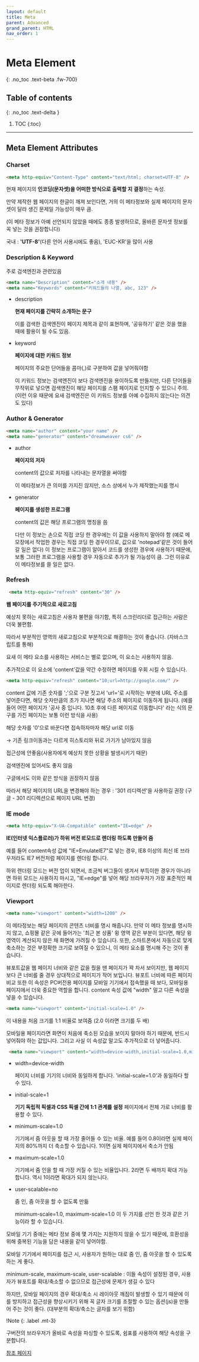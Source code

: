 ```yaml
---
layout: default
title: Meta
parent: Advanced
grand_parent: HTML
nav_order: 1
---
```


# Meta Element
{: .no_toc .text-beta .fw-700}

## Table of contents
{: .no_toc .text-delta }

1. TOC
{:toc}

---

## Meta Element Attributes

### Charset

```html
<meta http-equiv="Content-Type" content="text/html; charset=UTF-8" />
```

현재 페이지의 **인코딩(문자셋)을 어떠한 방식으로 출력할 지 결정**하는 속성. 

만약 제작한 웹 페이지의 한글이 깨져 보인다면, 거의 이 메타정보와 실제 페이지의 문자셋이 달라 생긴 문제일 가능성이 매우 큼. 

(이 메타 정보가 아예 선언되지 않았을 때에도 종종 발생하므로, 올바른 문자셋 정보를 꼭 넣는 것을 권장합니다)

국내 : **'UTF-8'**(다른 언어 사용시에도 좋음), 'EUC-KR'을 많이 사용 

### Description & Keyword

주로 검색엔진과 관련있음

```html
<meta name="Description" content="소개 내용" />
<meta name="Keywords" content="키워드들의 나열, abc, 123" />
```

* description 
    
    **현재 페이지를 간략히 소개하는 문구**
    
    이를 검색한 검색엔진이 페이지 제목과 같이 표현하며, '공유하기' 같은 것을 했을 때에 활용이 될 수도 있음.

* keyword 
    
    **페이지에 대한 키워드 정보** 
    
    페이지의 주요한 단어들을 콤마(,)로 구분하여 값을 넣어줘야함
    
    이 키워드 정보는 검색엔진이 보다 검색엔진을 용이하도록 만들지만, 다른 단어들을 무작위로 넣으면 검색엔진이 해당 페이지를 스팸 페이지로 인지할 수 있으니 주의. (이런 이유 때문에 요새 검색엔진은 이 키워드 정보를 아예 수집하지 않는다는 의견도 있다)

### Author & Generator

```html
<meta name="author" content="your name" />
<meta name="generator" content="dreamweaver cs6" />
```

* author

    **페이지의 저자**

    content의 값으로 저자를 나타내는 문자열을 써야함
    
    이 메타정보가 큰 의미를 가지진 않지만, 소스 상에서 누가 제작했는지를 명시

* generator

    **페이지를 생성한 프로그램**
    
    content의 값은 해당 프로그램의 명칭을 씀
    
    다만 이 정보는 손으로 직접 코딩 한 경우에는 이 값을 사용하지 말아야 함 (예로 메모장에서 작업한 경우는 직접 코딩 한 경우이므로, 값으로 'notepad'같은 것이 들어갈 일은 없다) 이 정보는 프로그램이 알아서 코드를 생성한 경우에 사용하기 때문에, 보통 그러한 프로그램을 사용할 경우 자동으로 추가가 될 가능성이 큼. 그런 이유로 이 메타정보를 쓸 일은 없다.
 
### Refresh

```html
 <meta http-equiv="refresh" content="30" />
```

**웹 페이지를 주기적으로 새로고침**

예상치 못하는 새로고침은 사용자 불편을 야기함, 특히 스크린리더로 접근하는 사람은 더욱 불편함. 

따라서 부분적인 영역의 새로고침으로 부분적으로 해결하는 것이 좋습니다. (자바스크립트를 통해)

요새 이 메타 요소를 사용하는 서비스는 별로 없으며, 이 요소는 사용하지 않음.

추가적으로 이 요소에 'content'값을 약간 수정하면 페이지를 우회 시킬 수 있습니다.

```html
<meta http-equiv="refresh" content="10;url=http://google.com/" />
```

content 값에 기존 숫자를 ';'으로 구분 짓고서 'url='로 시작하는 부분에 URL 주소를 넣어준다면, 해당 숫자만큼의 초가 지나면 해당 주소의 페이지로 이동하게 됩니다. (예를 들어 어떤 페이지가 '공사 중 입니다. 10초 후에 다른 페이지로 이동합니다' 라는 식의 문구를 가진 페이지는 보통 이런 방식을 사용)

해당 숫자를 '0'으로 바꾼다면 접속하자마자 해당 url로 이동

&#8594; 기존 링크이동과는 다르게 히스토리와 뒤로 가기가 남아있지 않음

접근성에 안좋음(사용자에게 예상치 못한 상황을 발생시키기 때문) 

검색엔진에 있어서도 좋지 않음 

구글에서도 이와 같은 방식을 권장하지 않음

따라서 해당 페이지의 URL을 변경해야 하는 경우 : '301 리디렉션'을 사용하길 권장 (구글 - 301 리디렉션으로 페이지 URL 변경)

### IE mode

```html
<meta http-equiv="X-UA-Compatible" content="IE=edge" />
```
 
**IE(인터넷 익스플로러)가 하위 버전 IE모드로 렌더링 하도록 만들어 줌** 

예를 들어 content속성 값에 "IE=EmulateIE7"로 넣는 경우, IE8 이상의 최신 IE 브라우저라도 IE7 버전처럼 페이지를 렌더링 합니다.

하위 렌더링 모드는 버전 업이 되면서, 조금씩 버그들이 생겨서 부득이한 경우가 아니라면 하위 모드는 사용하지 마시고, "IE=edge"를 넣어 해당 브라우저가 가장 표준적인 페이지로 렌더링 되도록 해아한다.

### Viewport

```html
<meta name="viewport" content="width=1200" />
```

이 메타정보는 해당 페이지의 콘텐츠 너비를 명시 해줍니다. 만약 이 메타 정보를 명시하지 않고, 쇼핑몰 같은 곳에 들어가는 '최근 본 상품' 윙 영역 같은 부분이 있다면, 해당 윙 영역이 계산되지 않은 채 화면에 가려질 수 있습니다. 또한, 스마트폰에서 자동으로 맞게 축소하는 것은 부정확한 크기로 보여질 수 있으니, 이 메타 요소를 명시해 주는 것이 좋습니다.

뷰포트값을 웹 페이지 너비와 같은 값을 줬을 땐 페이지가 꽉 차서 보이지만, 웹 페이지보다 큰 너비를 줄 경우 상대적으로 페이지가 작어 보입니다. 뷰포트 너비에 따른 페이지 비교
또한 이 속성은 PC버전용 페이지를 모바일 기기에서 접속했을 때 보다, 모바일용 페이지에서 더욱 중요한 역할을 합니다. content 속성 값에 "width" 말고 다른 속성을 넣을 수 있습니다.

```html
<meta name="viewport" content="initial-scale=1.0" />
```

이 내용을 처음 크기를 1:1 비율로 보여줌 (2.0 이라면 크기를 두 배)

모바일용 페이지라면 화면이 처음에 축소된 모습을 보이지 말아야 하기 때문에, 반드시 넣어줘야 하는 값입니다. 그리고 사실 이 속성값 말고도 추가적으로 더 넣어줍니다.

```html
 <meta name="viewport" content="width=device-width,initial-scale=1.0,minimum-scale=1.0,maximum-scale=1.0,user-scalable=no" />
```

* width=device-width
    
    페이지 너비를 기기의 너비와 동일하게 합니다. 'initial-scale=1.0'과 동일하다 할 수 있다.

* initial-scale=1

    **기기 독립적 픽셀과 CSS 픽셀 간에 1:1 관계를 설정** 페이지에서 전체 가로 너비를 활용할 수 있다.

* minimum-scale=1.0

    기기에서 줌 아웃을 할 때 가장 줄어들 수 있는 비율. 예를 들어 0.8이라면 실제 페이지의 80%까지 더 축소할 수 있습니다. 1이면 실제 페이지에서 축소가 안됨
    
* maximum-scale=1.0

    기기에서 줌 인을 할 때 가장 커질 수 있는 비율입니다. 2라면 두 배까지 확대 가능 합니다. 역시 1이라면 확대가 되지 않는니다.

* user-scalable=no

    줌 인, 줌 아웃을 할 수 없도록 만듦
    
    minimum-scale=1.0, maximum-scale=1.0 이 두 가지를 선언 한 것과 같은 기능이라 할 수 있습니다.


모바일 기기 중에는 메타 정보 중에 몇 가지는 지원하지 않을 수 있기 때문에, 호환성을 위해 중복된 기능을 담은 내용을 같이 넣어야함.

모바일 기기에서 페이지를 접근 시, 사용자가 원하는 대로 줌 인, 줌 아웃을 할 수 있도록 하는 게 좋다.

minimum-scale, maximum-scale, user-scalable : 이들 속성이 설정된 경우, 사용자가 뷰포트를 확대/축소할 수 없으므로 접근성에 문제가 생길 수 있다

하지만, 모바일 페이지의 경우 확대/축소 시 레이아웃 깨짐이 발생할 수 있기 때문에 이를 방지하고 접근성을 향상시키기 위해 꼭 글자 크기를 조절할 수 있는 옵션(js)을 만들어 주는 것이 좋다. (대부분의 확대/축소는 글자를 보기 위함) 

!Note
{: .label .mt-3}
<div class="code-example" markdown="1">
구버전의 브라우저가 올바로 속성을 파싱할 수 있도록, 쉼표를 사용하여 해당 속성을 구분합니다.
</div>

[참조 페이지](https://developers.google.com/web/fundamentals/design-and-ux/responsive/?hl=ko)
